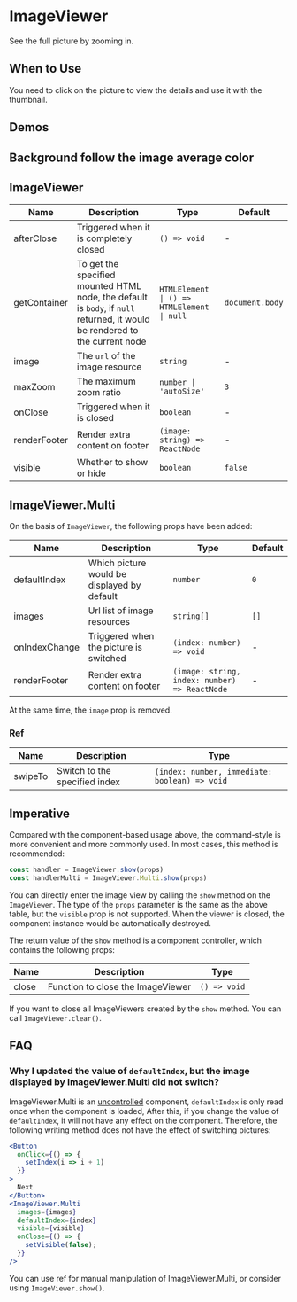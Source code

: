 # ImageViewer

See the full picture by zooming in.

## When to Use

You need to click on the picture to view the details and use it with the thumbnail.

## Demos

<code src="./demos/demo1.tsx"></code>

## Background follow the image average color

<code src="./demos/demo.tsx"></code>

## ImageViewer

| Name         | Description                                                                                                                 | Type                                       | Default         |
| ------------ | --------------------------------------------------------------------------------------------------------------------------- | ------------------------------------------ | --------------- |
| afterClose   | Triggered when it is completely closed                                                                                      | `() => void`                               | -               |
| getContainer | To get the specified mounted HTML node, the default is `body`, if `null` returned, it would be rendered to the current node | `HTMLElement \| () => HTMLElement \| null` | `document.body` |
| image        | The `url` of the image resource                                                                                             | `string`                                   | -               |
| maxZoom      | The maximum zoom ratio                                                                                                      | `number \| 'autoSize'`                     | `3`             |
| onClose      | Triggered when it is closed                                                                                                 | `boolean`                                  | -               |
| renderFooter | Render extra content on footer                                                                                              | `(image: string) => ReactNode`             | -               |
| visible      | Whether to show or hide                                                                                                     | `boolean`                                  | `false`         |

## ImageViewer.Multi

On the basis of `ImageViewer`, the following props have been added:

| Name          | Description                                 | Type                                          | Default |
| ------------- | ------------------------------------------- | --------------------------------------------- | ------- |
| defaultIndex  | Which picture would be displayed by default | `number`                                      | `0`     |
| images        | Url list of image resources                 | `string[]`                                    | `[]`    |
| onIndexChange | Triggered when the picture is switched      | `(index: number) => void`                     | -       |
| renderFooter  | Render extra content on footer              | `(image: string, index: number) => ReactNode` | -       |

At the same time, the `image` prop is removed.

### Ref

| Name    | Description                   | Type                                          |
| ------- | ----------------------------- | --------------------------------------------- |
| swipeTo | Switch to the specified index | `(index: number, immediate: boolean) => void` |

## Imperative

Compared with the component-based usage above, the command-style is more convenient and more commonly used. In most cases, this method is recommended:

```ts | pure
const handler = ImageViewer.show(props)
const handlerMulti = ImageViewer.Multi.show(props)
```

You can directly enter the image view by calling the `show` method on the `ImageViewer`. The type of the `props` parameter is the same as the above table, but the `visible` prop is not supported. When the viewer is closed, the component instance would be automatically destroyed.

The return value of the `show` method is a component controller, which contains the following props:

| Name  | Description                       | Type         |
| ----- | --------------------------------- | ------------ |
| close | Function to close the ImageViewer | `() => void` |

If you want to close all ImageViewers created by the `show` method. You can call `ImageViewer.clear()`.

## FAQ

### Why I updated the value of `defaultIndex`, but the image displayed by ImageViewer.Multi did not switch?

ImageViewer.Multi is an [uncontrolled](https://reactjs.org/docs/glossary.html#controlled-vs-uncontrolled-components) component, `defaultIndex` is only read once when the component is loaded, After this, if you change the value of `defaultIndex`, it will not have any effect on the component. Therefore, the following writing method does not have the effect of switching pictures:

```jsx
<Button
  onClick={() => {
    setIndex(i => i + 1)
  }}
>
  Next
</Button>
<ImageViewer.Multi
  images={images}
  defaultIndex={index}
  visible={visible}
  onClose={() => {
    setVisible(false);
  }}
/>
```

You can use ref for manual manipulation of ImageViewer.Multi, or consider using `ImageViewer.show()`.
